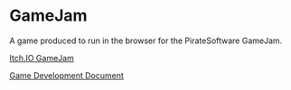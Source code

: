 # GameJam

A game produced to run in the browser for the PirateSoftware GameJam.

[Itch.IO GameJam](https://itch.io/jam/pirate)

[Game Development Document](https://docs.google.com/document/d/1CLtAtCQ9nKpjSdOA-plbwiD5V5C6RomXQMjsGVN4ycc/edit?usp=sharing)